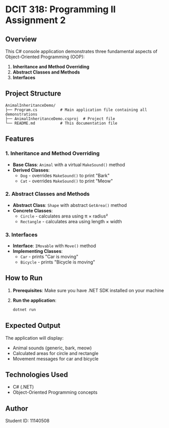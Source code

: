 # DCIT 318: Programming II Assignment 2

## Overview
This C# console application demonstrates three fundamental aspects of Object-Oriented Programming (OOP):

1. **Inheritance and Method Overriding**
2. **Abstract Classes and Methods**
3. **Interfaces**

## Project Structure
```
AnimalInheritanceDemo/
├── Program.cs          # Main application file containing all demonstrations
├── AnimalInheritanceDemo.csproj  # Project file
└── README.md           # This documentation file
```

## Features

### 1. Inheritance and Method Overriding
- **Base Class**: `Animal` with a virtual `MakeSound()` method
- **Derived Classes**: 
  - `Dog` - overrides `MakeSound()` to print "Bark"
  - `Cat` - overrides `MakeSound()` to print "Meow"

### 2. Abstract Classes and Methods
- **Abstract Class**: `Shape` with abstract `GetArea()` method
- **Concrete Classes**:
  - `Circle` - calculates area using π × radius²
  - `Rectangle` - calculates area using length × width

### 3. Interfaces
- **Interface**: `IMovable` with `Move()` method
- **Implementing Classes**:
  - `Car` - prints "Car is moving"
  - `Bicycle` - prints "Bicycle is moving"

## How to Run

1. **Prerequisites**: Make sure you have .NET SDK installed on your machine 

2. **Run the application**:
   ```bash
   dotnet run
   ```

## Expected Output
The application will display:
- Animal sounds (generic, bark, meow)
- Calculated areas for circle and rectangle
- Movement messages for car and bicycle

## Technologies Used
- C# (.NET)
- Object-Oriented Programming concepts

## Author
Student ID: 11140508 
